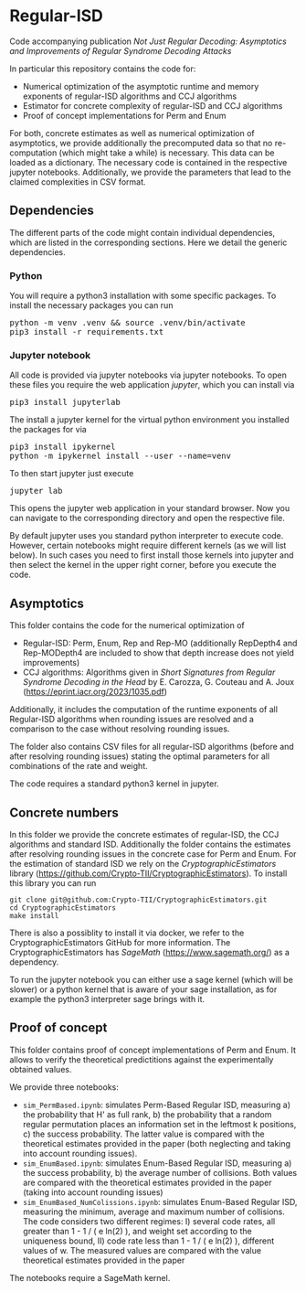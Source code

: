 # Regular-ISD
Code accompanying publication *Not Just Regular Decoding: Asymptotics and Improvements of Regular Syndrome Decoding Attacks*

In particular this repository contains the code for:
- Numerical optimization of the asymptotic runtime and memory exponents of regular-ISD algorithms and CCJ algorithms
- Estimator for concrete complexity of regular-ISD and CCJ algorithms
- Proof of concept implementations for Perm and Enum

For both, concrete estimates as well as numerical optimization of asymptotics, we provide additionally the precomputed
data so that no re-computation (which might take a while) is necessary. This data can be loaded as a dictionary. The necessary
code is contained in the respective jupyter notebooks. Additionally, we provide the parameters that lead to the claimed complexities
in CSV format.


## Dependencies
The different parts of the code might contain individual dependencies, which are listed in the corresponding sections. Here we detail the generic dependencies.
### Python
You will require a python3 installation with some specific packages. To install the necessary packages you can run

<pre translate="no" dir="ltr" is-upgraded="">
python -m venv .venv && source .venv/bin/activate
pip3 install -r requirements.txt
</pre>

### Jupyter notebook 
All code is provided via jupyter notebooks via jupyter notebooks. 
To open these files you require the web application *jupyter*, which you can install via 

<pre translate="no" dir="ltr" is-upgraded="">
pip3 install jupyterlab
</pre>

The install a jupyter kernel for the virtual python environment you installed the packages for via

<pre translate="no" dir="ltr" is-upgraded="">
pip3 install ipykernel
python -m ipykernel install --user --name=venv
</pre>

To then start jupyter just execute

<pre translate="no" dir="ltr" is-upgraded="">
jupyter lab
</pre>

This opens the jupyter web application in your standard browser. Now you can navigate to the corresponding directory and open the respective file.

By default jupyter uses you standard python interpreter to execute code. However, certain notebooks might require different kernels (as we will list below). In such cases you need to first install those kernels into jupyter and then select the kernel in the upper right corner, before you execute the code.

## Asymptotics
This folder contains the code for the numerical optimization of
- Regular-ISD: Perm, Enum, Rep and Rep-MO (additionally RepDepth4 and Rep-MODepth4 are included to show that depth increase does not yield improvements)
- CCJ algorithms: Algorithms given in *Short Signatures from Regular Syndrome Decoding in the Head* by E. Carozza, G. Couteau and A. Joux (https://eprint.iacr.org/2023/1035.pdf)

Additionally, it includes the computation of the runtime exponents of all Regular-ISD algorithms when rounding issues 
are resolved and a comparison to the case without resolving rounding issues.

The folder also contains CSV files for all regular-ISD algorithms (before and after resolving rounding issues) stating the optimal 
parameters for all combinations of the rate and weight.

The code requires a standard python3 kernel in jupyter. 

## Concrete numbers
In this folder we provide the concrete estimates of regular-ISD, the CCJ algorithms and standard ISD. Additionally the folder contains the estimates after resolving rounding issues in the concrete case for Perm and Enum. For the estimation of standard ISD we rely on the *CryptographicEstimators* library (https://github.com/Crypto-TII/CryptographicEstimators).
To install this library you can run 

```
git clone git@github.com:Crypto-TII/CryptographicEstimators.git
cd CryptographicEstimators
make install
```

There is also a possiblity to install it via docker, we refer to the CryptographicEstimators GitHub for more information.
The CryptographicEstimators has *SageMath* (https://www.sagemath.org/) as a dependency.

To run the jupyter notebook you can either use a sage kernel (which will be slower) or a python kernel that is aware of 
your sage installation, as for example the python3 interpreter sage brings with it.


## Proof of concept
This folder contains proof of concept implementations of Perm and Enum. It allows to verify the theoretical predictitions
against the experimentally obtained values.

We provide three notebooks:
- `sim_PermBased.ipynb`: simulates Perm-Based Regular ISD, measuring a) the probability that H' as full rank, b) the probability that a random regular permutation places an information set in the leftmost k positions, c) the success probability. The latter value is compared with the theoretical estimates provided in the paper (both neglecting and taking into account rounding issues).
- `sim_EnumBased.ipynb`: simulates Enum-Based Regular ISD, measuring a) the success probability, b) the average number of collisions. Both values are compared with the theoretical estimates provided in the paper (taking into account rounding issues)
- `sim_EnumBased_NumColissions.ipynb`: simulates Enum-Based Regular ISD, measuring the minimum, average and maximum number of collisions. The code considers two different regimes: I) several code rates, all greater than 1 - 1 / ( e ln(2) ), and weight set according to the uniqueness bound, II) code rate less than 1 - 1 / ( e ln(2) ), different values of w. The measured values are compared with the value theoretical estimates provided in the paper 

The notebooks require a SageMath kernel.

